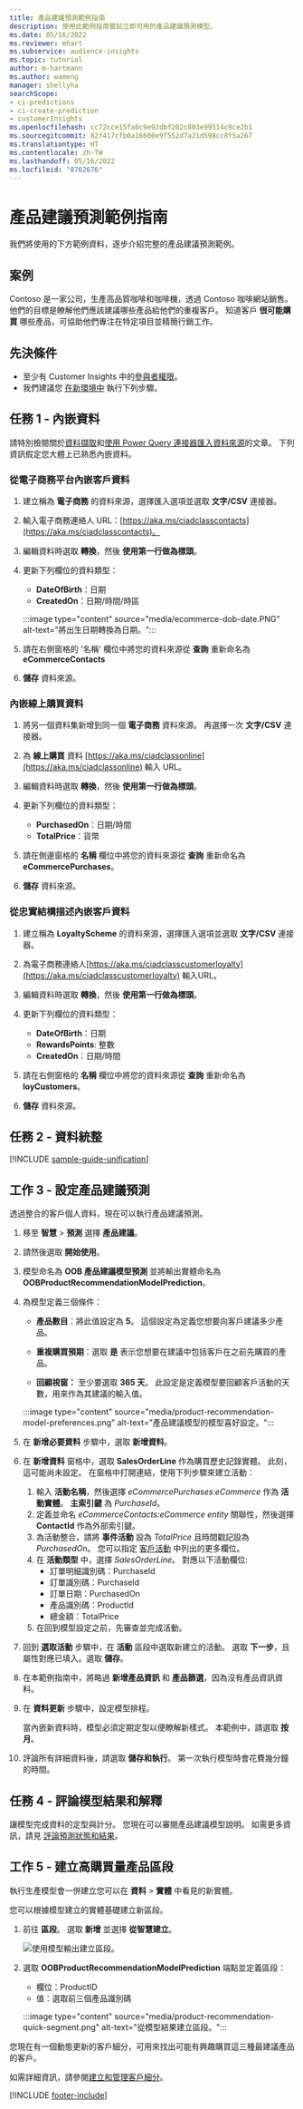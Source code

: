 ```yaml
---
title: 產品建議預測範例指南
description: 使用此範例指南嘗試立即可用的產品建議預測模型。
ms.date: 05/16/2022
ms.reviewer: mhart
ms.subservice: audience-insights
ms.topic: tutorial
author: m-hartmann
ms.author: wameng
manager: shellyha
searchScope:
- ci-predictions
- ci-create-prediction
- customerInsights
ms.openlocfilehash: cc72cce15fa0c9e92dbf202c803e99514c9ce2b1
ms.sourcegitcommit: 82f417cfb0a16600e9f552d7a21d598cc8f5a267
ms.translationtype: HT
ms.contentlocale: zh-TW
ms.lasthandoff: 05/16/2022
ms.locfileid: "8762676"
---
```

# <a name="product-recommendation-prediction-sample-guide"></a>產品建議預測範例指南

我們將使用的下方範例資料，逐步介紹完整的產品建議預測範例。

## <a name="scenario"></a>案例

Contoso 是一家公司，生產高品質咖啡和咖啡機，透過 Contoso 咖啡網站銷售。 他們的目標是瞭解他們應該建議哪些產品給他們的重複客戶。 知道客戶 **很可能購買** 哪些產品，可協助他們專注在特定項目並精簡行銷工作。

## <a name="prerequisites"></a>先決條件

- 至少有 Customer Insights 中的[參與者權限](permissions.md)。
- 我們建議您 [在新環境中](manage-environments.md) 執行下列步驟。

## <a name="task-1---ingest-data"></a>任務 1 - 內嵌資料

請特別檢閱關於[資料擷取](data-sources.md)和[使用 Power Query 連接器匯入資料來源](connect-power-query.md)的文章。 下列資訊假定您大體上已熟悉內嵌資料。

### <a name="ingest-customer-data-from-ecommerce-platform"></a>從電子商務平台內嵌客戶資料

1. 建立稱為 **電子商務** 的資料來源，選擇匯入選項並選取 **文字/CSV** 連接器。

1. 輸入電子商務連絡人 URL：[https://aka.ms/ciadclasscontacts](https://aka.ms/ciadclasscontacts)。

1. 編輯資料時選取 **轉換**，然後 **使用第一行做為標頭**。

1. 更新下列欄位的資料類型：
   - **DateOfBirth**：日期
   - **CreatedOn**：日期/時間/時區

   :::image type="content" source="media/ecommerce-dob-date.PNG" alt-text="將出生日期轉換為日期。":::

1. 請在右側窗格的 '名稱' 欄位中將您的資料來源從 **查詢** 重新命名為 **eCommerceContacts**

1. **儲存** 資料來源。

### <a name="ingest-online-purchase-data"></a>內嵌線上購買資料

1. 將另一個資料集新增到同一個 **電子商務** 資料來源。 再選擇一次 **文字/CSV** 連接器。

1. 為 **線上購買** 資料 [https://aka.ms/ciadclassonline](https://aka.ms/ciadclassonline) 輸入 URL。

1. 編輯資料時選取 **轉換**，然後 **使用第一行做為標頭**。

1. 更新下列欄位的資料類型：
   - **PurchasedOn**：日期/時間
   - **TotalPrice**：貨幣

1. 請在側邊窗格的 **名稱** 欄位中將您的資料來源從 **查詢** 重新命名為 **eCommercePurchases**。

1. **儲存** 資料來源。

### <a name="ingest-customer-data-from-loyalty-schema"></a>從忠實結構描述內嵌客戶資料

1. 建立稱為 **LoyaltyScheme** 的資料來源，選擇匯入選項並選取 **文字/CSV** 連接器。

1. 為電子商務連絡人[https://aka.ms/ciadclasscustomerloyalty](https://aka.ms/ciadclasscustomerloyalty) 輸入URL。

1. 編輯資料時選取 **轉換**，然後 **使用第一行做為標頭**。

1. 更新下列欄位的資料類型：
   - **DateOfBirth**：日期
   - **RewardsPoints**: 整數
   - **CreatedOn**：日期/時間

1. 請在右側窗格的 **名稱** 欄位中將您的資料來源從 **查詢** 重新命名為 **loyCustomers**。

1. **儲存** 資料來源。

## <a name="task-2---data-unification"></a>任務 2 - 資料統整

[!INCLUDE [sample-guide-unification](includes/sample-guide-unification.md)]

## <a name="task-3---configure-product-recommendation-prediction"></a>工作 3 - 設定產品建議預測

透過整合的客戶個人資料，現在可以執行產品建議預測。

1. 移至 **智慧** > **預測** 選擇 **產品建議**。

1. 請然後選取 **開始使用**。

1. 模型命名為 **OOB 產品建議模型預測** 並將輸出實體命名為 **OOBProductRecommendationModelPrediction**。

1. 為模型定義三個條件：

   - **產品數目**：將此值設定為 **5**。 這個設定為定義您想要向客戶建議多少產品。

   - **重複購買預期**：選取 **是** 表示您想要在建議中包括客戶在之前先購買的產品。

   - **回顧視窗：** 至少要選取 **365 天**。 此設定是定義模型要回顧客戶活動的天數，用來作為其建議的輸入值。

   :::image type="content" source="media/product-recommendation-model-preferences.png" alt-text="產品建議模型的模型喜好設定。":::

1. 在 **新增必要資料** 步驟中，選取 **新增資料**。

1. 在 **新增資料** 窗格中，選取 **SalesOrderLine** 作為購買歷史記錄實體。 此刻，這可能尚未設定。 在窗格中打開連結，使用下列步驟來建立活動：
   1. 輸入 **活動名稱**，然後選擇 *eCommercePurchases:eCommerce* 作為 **活動實體**。 **主索引鍵** 為 *PurchaseId*。
   1. 定義並命名 *eCommerceContacts:eCommerce entity* 關聯性，然後選擇 **ContactId** 作為外部索引鍵。
   1. 為活動整合，請將 **事件活動** 設為 *TotalPrice* 且時間戳記設為 *PurchasedOn*。 您可以指定 [客戶活動](activities.md) 中列出的更多欄位。
   1. 在 **活動類型** 中，選擇 *SalesOrderLine*。 對應以下活動欄位:
      - 訂單明細識別碼：PurchaseId
      - 訂單識別碼：PurchaseId
      - 訂單日期：PurchasedOn
      - 產品識別碼：ProductId
      - 總金額：TotalPrice
   1. 在回到模型設定之前，先審查並完成活動。

1. 回到 **選取活動** 步驟中，在 **活動** 區段中選取新建立的活動。 選取 **下一步**，且屬性對應已填入。選取 **儲存**。

1. 在本範例指南中，將略過 **新增產品資訊** 和 **產品篩選**，因為沒有產品資訊資料。

1. 在 **資料更新** 步驟中，設定模型排程。

   當內嵌新資料時，模型必須定期定型以便瞭解新樣式。 本範例中，請選取 **按月**。

1. 評論所有詳細資料後，請選取 **儲存和執行**。 第一次執行模型時會花費幾分鐘的時間。

## <a name="task-4---review-model-results-and-explanations"></a>任務 4 - 評論模型結果和解釋

讓模型完成資料的定型與計分。 您現在可以審閱產品建議模型說明。 如需更多資訊，請見 [評論預測狀態和結果](predict-transactional-churn.md#review-a-prediction-status-and-results)。

## <a name="task-5---create-a-segment-of-high-purchased-products"></a>工作 5 - 建立高購買量產品區段

執行生產模型會一併建立您可以在 **資料** > **實體** 中看見的新實體。

您可以根據模型建立的實體基礎建立新區段。

1. 前往 **區段**。 選取 **新增** 並選擇 **從智慧建立**。

   ![使用模型輸出建立區段。](media/segment-intelligence.png)

1. 選取 **OOBProductRecommendationModelPrediction** 端點並定義區段：

   - 欄位：ProductID
   - 值：選取前三個產品識別碼

   :::image type="content" source="media/product-recommendation-quick-segment.png" alt-text="從模型結果建立區段。":::

您現在有一個動態更新的客戶細分，可用來找出可能有興趣購買這三種最建議產品的客戶。

如需詳細資訊，請參閱[建立和管理客戶細分](segments.md)。

[!INCLUDE [footer-include](includes/footer-banner.md)]

